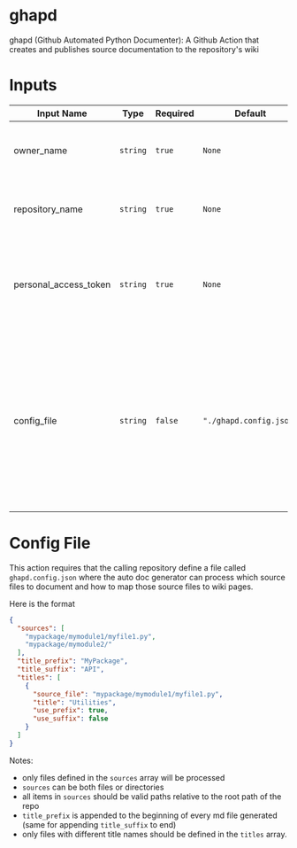 # ghapd
ghapd (Github Automated Python Documenter): A Github Action that creates and publishes source documentation to the repository's wiki

# Inputs

| Input Name            | Type     | Required | Default                 | Description                                                                                                                                                             |
|-----------------------|----------|----------|-------------------------|-------------------------------------------------------------------------------------------------------------------------------------------------------------------------|
| owner_name            | `string` | `true`   | `None`                  | The username of the repository owner                                                                                                                                    |
| repository_name       | `string` | `true`   | `None`                  | The name of the repository being accessed                                                                                                                               |
| personal_access_token | `string` | `true`   | `None`                  | A [github personal access token](https://docs.github.com/en/github/authenticating-to-github/creating-a-personal-access-token) with full repository permissions checked. |
| config_file           | `string` | `false`  | `"./ghapd.config.json"` | This is the location of the config file. The config file is where you define which source files should be documented and how they should map to individual wiki pages.  |

# Config File
This action requires that the calling repository define a file called `ghapd.config.json` where the auto doc generator can process which source files to document and how to map those source files to wiki pages. 

Here is the format
```json
{
  "sources": [
    "mypackage/mymodule1/myfile1.py",
    "mypackage/mymodule2/"
  ],
  "title_prefix": "MyPackage",
  "title_suffix": "API",
  "titles": [
    {
      "source_file": "mypackage/mymodule1/myfile1.py",
      "title": "Utilities",
      "use_prefix": true,
      "use_suffix": false
    }
  ]
}

```

Notes:
- only files defined in the `sources` array will be processed
- `sources` can be both files or directories
- all items in `sources` should be valid paths relative to the root path of the repo
- `title_prefix` is appended to the beginning of every md file generated (same for appending `title_suffix` to end)
- only files with different title names should be defined in the `titles` array.

